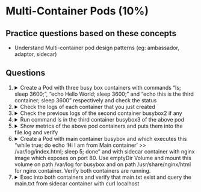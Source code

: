 # Multi-Container Pods (10%)

## Practice questions based on these concepts

* Understand Multi-container pod design patterns (eg: ambassador, adaptor, sidecar)

## Questions

1.  <details><summary>Create a Pod with three busy box containers with commands “ls; sleep 3600;”, “echo Hello World; sleep 3600;” and “echo this is the third container; sleep 3600” respectively and check the status</summary>
    <p>
    
    ```
    // first create single container pod with dry run flag
    kubectl run busybox --image=busybox --restart=Never --dry-run -o yaml -- bin/sh -c "sleep 3600; ls" > multi-container.yaml
    
    // edit the pod like below
    
    apiVersion: v1
    kind: Pod
    metadata:
      creationTimestamp: null
      labels:
        run: busybox
      name: busybox
    spec:
      containers:
      - args:
        - bin/sh
        - -c
        - ls; sleep 3600
        image: busybox
        name: busybox1
        resources: {}
      - args:
        - bin/sh
        - -c
        - echo Hello world; sleep 3600
        image: busybox
        name: busybox2
        resources: {}
      - args:
        - bin/sh
        - -c
        - echo this is third container; sleep 3600
        image: busybox
        name: busybox3
        resources: {}
      dnsPolicy: ClusterFirst
      restartPolicy: Never
    status: {}
    
    // create it
    kubectl create -f multi-container.yaml
    
    kubectl get po busybox
    ```
    </p>
    </details>
       
2.  <details><summary>Check the logs of each container that you just created</summary>
    <p>
       
    ```
    kubectl logs busybox -c busybox1
    kubectl logs busybox -c busybox2
    kubectl logs busybox -c busybox3
    ```
    </p>
    </details>
    
3.  <details><summary>Check the previous logs of the second container busybox2 if any</summary>
    <p>
       
    ```
    kubectl logs busybox -c busybox2 --previous
    ```
    </p>
    </details>
    
4.  <details><summary>Run command ls in the third container busybox3 of the above pod</summary>
    <p>
       
    ```
    kubectl exec busybox -c busybox3 -- ls
    ```
    </p>
    </details>
    
5.  <details><summary>Show metrics of the above pod containers and puts them into the file.log and verify</summary>
    <p>
       
    ```
    kubectl top pod busybox --containers
    
    // putting them into file
    kubectl top pod busybox --containers > file.log
    cat file.log
    ```
    </p>
    </details>
    
    
6.  <details><summary>Create a Pod with main container busybox and which executes this “while true; do echo ‘Hi I am from Main container’ >> /var/log/index.html; sleep 5; done” and with sidecar container with nginx image which exposes on port 80. Use emptyDir Volume and mount this volume on path /var/log for busybox and on path /usr/share/nginx/html for nginx container. Verify both containers are running.</summary>
    <p>
       
    ```
    // create an initial yaml file with this
    kubectl run multi-cont-pod --image=busbox --restart=Never --dry-run -o yaml > multi-container.yaml
    
    // edit the yml as below and create it
    apiVersion: v1
    kind: Pod
    metadata:
      creationTimestamp: null
      labels:
        run: multi-cont-pod
      name: multi-cont-pod
    spec:
      volumes:
      - name: var-logs
        emptyDir: {}
      containers:
      - image: busybox
        command: ["/bin/sh"]
        args: ["-c", "while true; do echo 'Hi I am from Main container' >> /var/log/index.html; sleep 5;done"]
        name: main-container
        resources: {}
        volumeMounts:
        - name: var-logs
          mountPath: /var/log
      - image: nginx
        name: sidecar-container
        resources: {}
        ports:
          - containerPort: 80
        volumeMounts:
        - name: var-logs
          mountPath: /usr/share/nginx/html
      dnsPolicy: ClusterFirst
      restartPolicy: Never
    status: {}
    
    kubectl create -f multi-container.yaml
    
    kubectl get po multi-cont-pod
    ```
    </p>
    </details>
    
    
7.  <details><summary>Exec into both containers and verify that main.txt exist and query the main.txt from sidecar container with curl localhost</summary>
    <p>
       
    ```
    // exec into main container
    kubectl exec -it  multi-cont-pod -c main-container -- sh
    cat /var/log/main.txt
    
    // exec into sidecar container
    kubectl exec -it  multi-cont-pod -c sidecar-container -- sh
    cat /usr/share/nginx/html/index.html
    
    // install curl and get default page
    kubectl exec -it  multi-cont-pod -c sidecar-container -- sh
    # apt-get update && apt-get install -y curl
    # curl localhost
    ```
    </p>
    </details>

